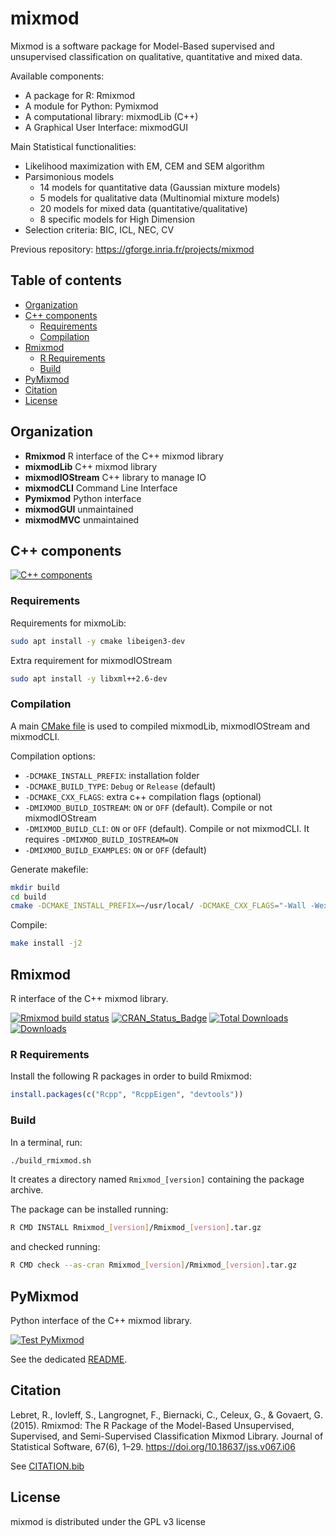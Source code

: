 # mixmod

Mixmod is a software package for Model-Based supervised and unsupervised classification on qualitative, quantitative and mixed data.

Available components:

- A package for R: Rmixmod
- A module for Python: Pymixmod
- A computational library: mixmodLib (C++)
- A Graphical User Interface: mixmodGUI

Main Statistical functionalities:

- Likelihood maximization with EM, CEM and SEM algorithm
- Parsimonious models
  - 14 models for quantitative data (Gaussian mixture models)
  - 5 models for qualitative data (Multinomial mixture models)
  - 20 models for mixed data (quantitative/qualitative)
  - 8 specific models for High Dimension
- Selection criteria: BIC, ICL, NEC, CV

Previous repository: <https://gforge.inria.fr/projects/mixmod>

## Table of contents

- [Organization](#organization)
- [C++ components](#c-components)
  - [Requirements](#requirements)
  - [Compilation](#compilation)
- [Rmixmod](#rmixmod)
  - [R Requirements](#r-requirements)
  - [Build](#build)
- [PyMixmod](#pymixmod)
- [Citation](#citation)
- [License](#license)

## Organization

- **Rmixmod**  R interface of the C++ mixmod library
- **mixmodLib** C++ mixmod library
- **mixmodIOStream** C++ library to manage IO
- **mixmodCLI** Command Line Interface
- **Pymixmod** Python interface
- **mixmodGUI** unmaintained
- **mixmodMVC** unmaintained

## C++ components

[![C++ components](https://github.com/mixmod/mixmod/actions/workflows/build.yml/badge.svg)](https://github.com/mixmod/mixmod/actions/workflows/build.yml)

### Requirements

Requirements for mixmoLib:

``` bash
sudo apt install -y cmake libeigen3-dev
```

Extra requirement for mixmodIOStream

``` bash
sudo apt install -y libxml++2.6-dev
```

### Compilation

A main [CMake file](CMakeLists.txt) is used to compiled mixmodLib, mixmodIOStream and mixmodCLI.

Compilation options:

- `-DCMAKE_INSTALL_PREFIX`: installation folder
- `-DCMAKE_BUILD_TYPE`: `Debug` or `Release` (default)
- `-DCMAKE_CXX_FLAGS`: extra c++ compilation flags (optional)
- `-DMIXMOD_BUILD_IOSTREAM`: `ON` or `OFF` (default). Compile or not mixmodIOStream
- `-DMIXMOD_BUILD_CLI`: `ON` or `OFF` (default). Compile or not mixmodCLI. It requires `-DMIXMOD_BUILD_IOSTREAM=ON`
- `-DMIXMOD_BUILD_EXAMPLES`: `ON` or `OFF` (default)

Generate makefile:

``` bash
mkdir build
cd build
cmake -DCMAKE_INSTALL_PREFIX=~/usr/local/ -DCMAKE_CXX_FLAGS="-Wall -Wextra -D_GLIBCXX_ASSERTIONS" ..
```

Compile:

``` bash
make install -j2
```

## Rmixmod

R interface of the C++ mixmod library.

[![Rmixmod build status](https://github.com/mixmod/mixmod/workflows/R-CMD-check/badge.svg?branch=master)](https://github.com/mixmod/mixmod/actions)
[![CRAN_Status_Badge](http://www.r-pkg.org/badges/version/Rmixmod)](https://cran.r-project.org/package=Rmixmod) [![Total Downloads](http://cranlogs.r-pkg.org/badges/grand-total/Rmixmod?color=blue)](http://cranlogs.r-pkg.org/badges/grand-total/Rmixmod) [![Downloads](https://cranlogs.r-pkg.org/badges/Rmixmod)](https://cran.rstudio.com/web/packages/Rmixmod/index.html)

### R Requirements

Install the following R packages in order to build Rmixmod:

``` r
install.packages(c("Rcpp", "RcppEigen", "devtools"))
```

### Build

In a terminal, run:

``` sh
./build_rmixmod.sh
```

It creates a directory named `Rmixmod_[version]` containing the package archive.

The package can be installed running:

``` sh
R CMD INSTALL Rmixmod_[version]/Rmixmod_[version].tar.gz
```

and checked running:

``` sh
R CMD check --as-cran Rmixmod_[version]/Rmixmod_[version].tar.gz
```

## PyMixmod

Python interface of the C++ mixmod library.

[![Test PyMixmod](https://github.com/mixmod/mixmod/actions/workflows/Pymixmod.yml/badge.svg?branch=master)](https://github.com/mixmod/mixmod/actions/workflows/Pymixmod.yml)

See the dedicated [README](Pymixmod/README.rst).

## Citation

Lebret, R., Iovleff, S., Langrognet, F., Biernacki, C., Celeux, G., & Govaert, G. (2015). Rmixmod: The R Package of the Model-Based Unsupervised, Supervised, and Semi-Supervised Classification Mixmod Library. Journal of Statistical Software, 67(6), 1–29. <https://doi.org/10.18637/jss.v067.i06>

See [CITATION.bib](CITATION.bib)

## License

mixmod is distributed under the GPL v3 license
